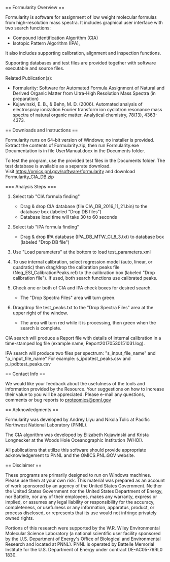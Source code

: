 == Formularity Overview ==

Formularity is software for assignment of low weight molecular formulas from high-resolution mass spectra. 
It includes graphical user interface with two search functions: 
* Compound Identification Algorithm (CIA)
* Isotopic Pattern Algorithm (IPA),

It also includes supporting calibration, alignment and inspection functions. 

Supporting databases and test files are provided together with software executable and source files. 

Related Publication(s): 
* Formularity: Software for Automated Formula Assignment of Natural and Derived Organic Matter from Ultra-High Resolution Mass Spectra (in preparation)
* Kujawinski, E. B., & Behn, M. D. (2006). Automated analysis of electrospray ionization Fourier transform ion cyclotron resonance mass spectra of natural organic matter. Analytical chemistry, 78(13), 4363-4373.

== Downloads and Instructions ==

Formularity runs on 64-bit version of Windows; no installer is provided.
Extract the contents of Formularity.zip, then run Formularity.exe
Documentation is in file UserManual.docx in the Documents folder.

To test the program, use the provided test files in the Documents folder.
The test database is available as a separate download.  
Visit https://omics.pnl.gov/software/formularity and download Formularity_CIA_DB.zip

=== Analysis Steps ===

1) Select tab "CIA formula finding"
	- Drag & drop CIA database (file CIA_DB_2016_11_21.bin) to the database box (labeled "Drop DB files")
	- Database load time will take 30 to 60 seconds

2) Select tab "IPA formula finding"
	- Drag & drop IPA database (IPA_DB_MTW_Cl_8_3.txt) to database box (labeled "Drop DB file")

3) Use "Load parameters" at the bottom to load test_parameters.xml

4) To use internal calibration, select regression model (auto, linear, or quadratic) then 
   drag/drop the calibration peaks file (Neg_ESI_CalibrationPeaks.ref) to the 
   calibration box (labeled "Drop calibration file"). If used, both search functions use calibrated peaks.

5) Check one or both of CIA and IPA check boxes for desired search. 
	- The "Drop Spectra Files" area will turn green. 

6) Drag/drop file test_peaks.txt to the "Drop Spectra Files" area at the upper right of the window.
	- The area will turn red while it is processing, then green when the search is complete.

CIA search will produce a Report file with details of internal calibration 
in a time-stamped log file (example name, Report20170530151031.log).

IPA search will produce two files per spectrum: "s_input_file_name" and "p_input_file_name"
For example: s_ipdbtest_peaks.csv and p_ipdbtest_peaks.csv

== Contact Info ==

We would like your feedback about the usefulness of the tools and information provided by the Resource. 
Your suggestions on how to increase their value to you will be appreciated. Please e-mail any 
questions, comments or bug reports to proteomics@pnnl.gov

== Acknowledgments ==

Formularity was developed by Andrey Liyu and Nikola Tolic at 
Pacific Northwest National Laboratory (PNNL).

The CIA algorithm was developed by Elizabeth Kujawinski and Krista Longnecker 
at the Woods Hole Oceanographic Institution (WHOI).

All publications that utilize this software should provide appropriate acknowledgement to PNNL and the OMICS.PNL.GOV website.

== Disclaimer ==

These programs are primarily designed to run on Windows machines. Please use them at your own risk. 
This material was prepared as an account of work sponsored by an agency of the United States Government. 
Neither the United States Government nor the United States Department of Energy, nor Battelle, 
nor any of their employees, makes any warranty, express or implied, or assumes any legal liability 
or responsibility for the accuracy, completeness, or usefulness or any information, apparatus, product, 
or process disclosed, or represents that its use would not infringe privately owned rights.

Portions of this research were supported by the W.R. Wiley Environmental Molecular Science Laboratory 
(a national scientific user facility sponsored by the U.S. Department of Energy's Office of Biological 
and Environmental Research and located at PNNL). PNNL is operated by Battelle Memorial Institute for the 
U.S. Department of Energy under contract DE-AC05-76RL0 1830.
